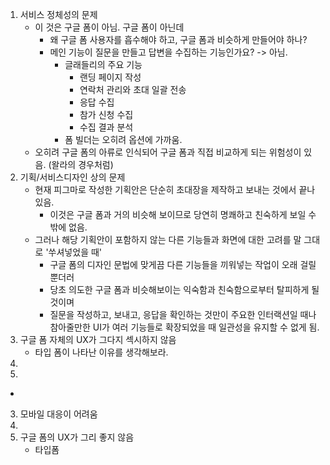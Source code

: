 1. 서비스 정체성의 문제
	- 이 것은 구글 폼이 아님. 구글 폼이 아닌데 
		- 왜 구글 폼 사용자를 흡수해야 하고, 구글 폼과 비슷하게 만들어야 하나?
		- 메인 기능이 질문을 만들고 답변을 수집하는 기능인가요? -> 아님.
			- 글래들리의 주요 기능
				- 랜딩 페이지 작성
				- 연락처 관리와 초대 일괄 전송
				- 응답 수집
				- 참가 신청 수집
				- 수집 결과 분석
			- 폼 빌더는 오히려 옵션에 가까움. 
	- 오히려 구글 폼의 아류로 인식되어 구글 폼과 직접 비교하게 되는 위험성이 있음. (왈라의 경우처럼)
2. 기획/서비스디자인 상의 문제
	- 현재 피그마로 작성한 기획안은 단순히 초대장을 제작하고 보내는 것에서 끝나 있음.
		- 이것은 구글 폼과 거의 비슷해 보이므로 당연히 명쾌하고 친숙하게 보일 수 밖에 없음.
	- 그러나 해당 기획안이 포함하지 않는 다른 기능들과 화면에 대한 고려를 말 그대로 '쑤셔넣었을 때'
		- 구글 폼의 디자인 문법에 맞게끔 다른 기능들을 끼워넣는 작업이 오래 걸릴 뿐더러
		- 당초 의도한 구글 폼과 비슷해보이는 익숙함과 친숙함으로부터 탈피하게 될 것이며
		- 질문을 작성하고, 보내고, 응답을 확인하는 것만이 주요한 인터랙션일 때나 참아줄만한 UI가 여러 기능들로 확장되었을 때 일관성을 유지할 수 없게 됨.
3. 구글 폼 자체의 UX가 그다지 섹시하지 않음
	- 타입 폼이 나타난 이유를 생각해보라.
4. 
5. 

- 

3. 모바일 대응이 어려움
4. 
5. 구글 폼의 UX가 그리 좋지 않음
	- 타입폼